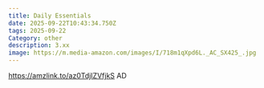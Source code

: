 ```yaml
---
title: Daily Essentials
date: 2025-09-22T10:43:34.750Z
tags: 2025-09-22
Category: other
description: 3.xx
image: https://m.media-amazon.com/images/I/718m1qXpd6L._AC_SX425_.jpg
---
```

https://amzlink.to/az0TdjIZVfjkS
AD